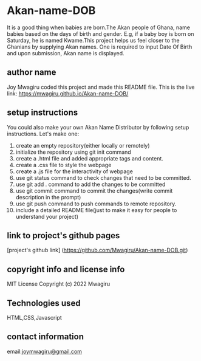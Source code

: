 # Akan-name-DOB
It is a good thing when babies are born.The Akan people of Ghana, name babies based on the days of birth and gender. E.g, if a baby boy is born on Saturday, he is named Kwame.This project helps us feel closer to the Ghanians by supplying Akan names. One is required to input Date Of Birth and upon submission, Akan name is displayed.
## author name
Joy Mwagiru coded this project and made this README file.
This is the live link: https://mwagiru.github.io/Akan-name-DOB/
## setup instructions
You could also make your own Akan Name Distributor by following setup instructions. Let's make one:
1. create an empty repository(either locally or remotely)
2. initialize the repository using git init command
3. create a .html file and added appropriate tags and content.
4. create a .css file to style the webpage
5. create a .js file for the interactivity of webpage
6. use git status command to check changes that need to be committed.
7. use git add . command to add the changes to be committed
8. use git commit command to commit the changes(write commit description in the prompt)
9. use git push command to push commands to remote repository.
10. include a detailed README file(just to make it easy for people to understand your project)
## link to project's github pages
[project's github link] (https://github.com/Mwagiru/Akan-name-DOB.git)
## copyright info and license info
MIT License
Copyright (c) 2022 Mwagiru
## Technologies used
HTML,CSS,Javascript
## contact information
email:joymwagiru@gmail.com
